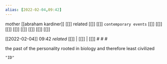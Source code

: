 ```yaml
---
alias: [2022-02-04,09:42]
---
```

 mother [[abraham kardiner]] [[]]
 related [[]] [[]]
 `contemporary events` [[]] [[]] [[]] [[]] [[]] [[]] [[]] [[]]

[[2022-02-04]] 09:42 _related_ [[]] | [[]] | [[]] # # #

the past of the personality rooted in biology and therefore least civilized
```query
"ID"
```